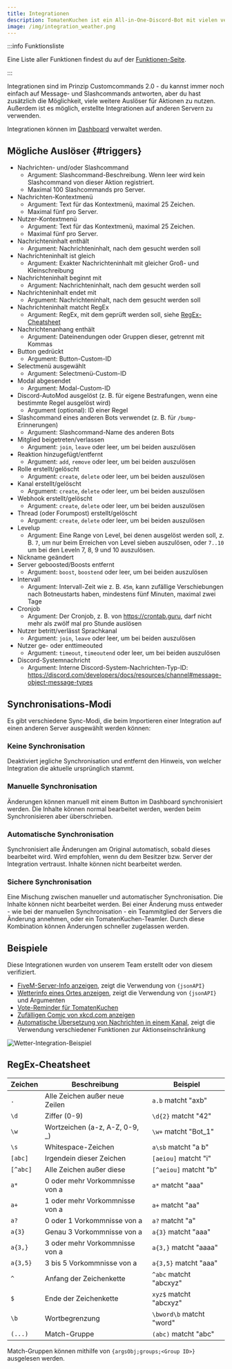 ```yaml
---
title: Integrationen
description: TomatenKuchen ist ein All-in-One-Discord-Bot mit vielen verschiedenen Funktionen. Diese Seite erklärt die Verwendung von Integrationen, die nächste Version von Customcommands.
image: /img/integration_weather.png
---
```


:::info Funktionsliste

Eine Liste aller Funktionen findest du auf der [Funktionen-Seite](/category/action-functions).

:::

Integrationen sind im Prinzip Customcommands 2.0 - du kannst immer noch einfach auf Message- und Slashcommands antworten, aber du hast zusätzlich die Möglichkeit, viele weitere Auslöser für Aktionen zu nutzen.
Außerdem ist es möglich, erstellte Integrationen auf anderen Servern zu verwenden.

Integrationen können im [Dashboard](https://tomatenkuchen.com/dashboard/integrations) verwaltet werden.

## Mögliche Auslöser {#triggers}

- Nachrichten- und/oder Slashcommand
	- Argument: Slashcommand-Beschreibung. Wenn leer wird kein Slashcommand von dieser Aktion registriert.
	- Maximal 100 Slashcommands pro Server.
- Nachrichten-Kontextmenü
	- Argument: Text für das Kontextmenü, maximal 25 Zeichen.
	- Maximal fünf pro Server.
- Nutzer-Kontextmenü
	- Argument: Text für das Kontextmenü, maximal 25 Zeichen.
	- Maximal fünf pro Server.
- Nachrichteninhalt enthält
	- Argument: Nachrichteninhalt, nach dem gesucht werden soll
- Nachrichteninhalt ist gleich
	- Argument: Exakter Nachrichteninhalt mit gleicher Groß- und Kleinschreibung
- Nachrichteninhalt beginnt mit
	- Argument: Nachrichteninhalt, nach dem gesucht werden soll
- Nachrichteninhalt endet mit
	- Argument: Nachrichteninhalt, nach dem gesucht werden soll
- Nachrichteninhalt matcht RegEx
	- Argument: RegEx, mit dem geprüft werden soll, siehe [RegEx-Cheatsheet](#regex-cheatsheet)
- Nachrichtenanhang enthält
	- Argument: Dateinendungen oder Gruppen dieser, getrennt mit Kommas
- Button gedrückt
	- Argument: Button-Custom-ID
- Selectmenü ausgewählt
	- Argument: Selectmenü-Custom-ID
- Modal abgesendet
	- Argument: Modal-Custom-ID
- Discord-AutoMod ausgelöst (z. B. für eigene Bestrafungen, wenn eine bestimmte Regel ausgelöst wird)
	- Argument (optional): ID einer Regel
- Slashcommand eines anderen Bots verwendet (z. B. für `/bump`-Erinnerungen)
	- Argument: Slashcommand-Name des anderen Bots
- Mitglied beigetreten/verlassen
	- Argument: `join`, `leave` oder leer, um bei beiden auszulösen
- Reaktion hinzugefügt/entfernt
	- Argument: `add`, `remove` oder leer, um bei beiden auszulösen
- Rolle erstellt/gelöscht
	- Argument: `create`, `delete` oder leer, um bei beiden auszulösen
- Kanal erstellt/gelöscht
	- Argument: `create`, `delete` oder leer, um bei beiden auszulösen
- Webhook erstellt/gelöscht
	- Argument: `create`, `delete` oder leer, um bei beiden auszulösen
- Thread (oder Forumpost) erstellt/gelöscht
	- Argument: `create`, `delete` oder leer, um bei beiden auszulösen
- Levelup
	- Argument: Eine Range von Level, bei denen ausgelöst werden soll, z. B. `7`, um nur beim Erreichen von Level sieben auszulösen, oder `7..10` um bei den Leveln 7, 8, 9 und 10 auszulösen.
- Nickname geändert
- Server geboosted/Boosts entfernt
	- Argument: `boost`, `boostend` oder leer, um bei beiden auszulösen
- Intervall
	- Argument: Intervall-Zeit wie z. B. `45m`, kann zufällige Verschiebungen nach Botneustarts haben, mindestens fünf Minuten, maximal zwei Tage
- Cronjob
	- Argument: Der Cronjob, z. B. von https://crontab.guru, darf nicht mehr als zwölf mal pro Stunde auslösen
- Nutzer betritt/verlässt Sprachkanal
	- Argument: `join`, `leave` oder leer, um bei beiden auszulösen
- Nutzer ge- oder enttimeouted
	- Argument: `timeout`, `timeoutend` oder leer, um bei beiden auszulösen
- Discord-Systemnachricht
	- Argument: Interne Discord-System-Nachrichten-Typ-ID: https://discord.com/developers/docs/resources/channel#message-object-message-types

## Synchronisations-Modi

Es gibt verschiedene Sync-Modi, die beim Importieren einer Integration auf einen anderen Server ausgewählt werden können:

### Keine Synchronisation

Deaktiviert jegliche Synchronisation und entfernt den Hinweis, von welcher Integration die aktuelle ursprünglich stammt.

### Manuelle Synchronisation

Änderungen können manuell mit einem Button im Dashboard synchronisiert werden. Die Inhalte können normal bearbeitet werden, werden beim Synchronisieren aber überschrieben.

### Automatische Synchronisation

Synchronisiert alle Änderungen am Original automatisch, sobald dieses bearbeitet wird. Wird empfohlen, wenn du dem Besitzer bzw. Server der Integration vertraust. Inhalte können nicht bearbeitet werden.

### Sichere Synchronisation

Eine Mischung zwischen manueller und automatischer Synchronisation. Die Inhalte können nicht bearbeitet werden. Bei einer Änderung muss entweder - wie bei der manuellen Synchronisation - ein Teammitglied der Servers die Änderung annehmen, oder ein TomatenKuchen-Teamler. Durch diese Kombination können Änderungen schneller zugelassen werden.

## Beispiele

Diese Integrationen wurden von unserem Team erstellt oder von diesem verifiziert.

- [FiveM-Server-Info anzeigen](https://tomatenkuchen.com/dashboard/integrations?info=fivem), zeigt die Verwendung von `{jsonAPI}`
- [Wetterinfo eines Ortes anzeigen](https://tomatenkuchen.com/dashboard/integrations?info=weather), zeigt die Verwendung von `{jsonAPI}` und Argumenten
- [Vote-Reminder für TomatenKuchen](https://tomatenkuchen.com/dashboard/integrations?info=vote-reminder)
- [Zufälligen Comic von xkcd.com anzeigen](https://tomatenkuchen.com/dashboard/integrations?info=xkcd)
- [Automatische Übersetzung von Nachrichten in einem Kanal](https://tomatenkuchen.com/dashboard/integrations?info=autotranslate), zeigt die Verwendung verschiedener Funktionen zur Aktionseinschränkung

![Wetter-Integration-Beispiel](/img/integration_weather.png)

## RegEx-Cheatsheet

| Zeichen   | Beschreibung                   | Beispiel                 |
|-----------|--------------------------------|--------------------------|
| `.`       | Alle Zeichen außer neue Zeilen | `a.b` matcht "axb"       |
| `\d`      | Ziffer (0-9)                   | `\d{2}` matcht "42"      |
| `\w`      | Wortzeichen (a-z, A-Z, 0-9, _) | `\w+` matcht "Bot_1"     |
| `\s`      | Whitespace-Zeichen             | `a\sb` matcht "a b"      |
| `[abc]`   | Irgendein dieser Zeichen       | `[aeiou]` matcht "i"     |
| `[^abc]`  | Alle Zeichen außer diese       | `[^aeiou]` matcht "b"    |
| `a*`      | 0 oder mehr Vorkommnisse von a | `a*` matcht "aaa"        |
| `a+`      | 1 oder mehr Vorkommnisse von a | `a+` matcht "aa"         |
| `a?`      | 0 oder 1 Vorkommnisse von a    | `a?` matcht "a"          |
| `a{3}`    | Genau 3 Vorkommnisse von a     | `a{3}` matcht "aaa"      |
| `a{3,}`   | 3 oder mehr Vorkommnisse von a | `a{3,}` matcht "aaaa"    |
| `a{3,5}`  | 3 bis 5 Vorkommnisse von a     | `a{3,5}` matcht "aaa"    |
| `^`       | Anfang der Zeichenkette        | `^abc` matcht "abcxyz"   |
| `$`       | Ende der Zeichenkette          | `xyz$` matcht "abcxyz"   |
| `\b`      | Wortbegrenzung                 | `\bword\b` matcht "word" |
| `(...)`   | Match-Gruppe                   | `(abc)` matcht "abc"     |

Match-Gruppen können mithilfe von `{argsObj;groups;<Group ID>}` ausgelesen werden.
